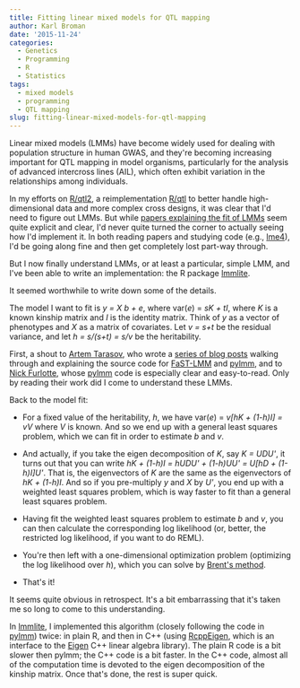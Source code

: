 ```yaml
---
title: Fitting linear mixed models for QTL mapping
author: Karl Broman
date: '2015-11-24'
categories:
  - Genetics
  - Programming
  - R
  - Statistics
tags:
  - mixed models
  - programming
  - QTL mapping
slug: fitting-linear-mixed-models-for-qtl-mapping
---
```


Linear mixed models (LMMs) have become widely used for dealing with population structure in human GWAS, and they're becoming increasing important for QTL mapping in model organisms, particularly for the analysis of advanced intercross lines (AIL), which often exhibit variation in the relationships among individuals.

In my efforts on [R/qtl2](http://kbroman.org/qtl2), a reimplementation [R/qtl](http://rqtl.org) to better handle high-dimensional data and more complex cross designs, it was clear that I'd need to figure out LMMs. But while [papers explaining the fit of LMMs](http://www.jstatsoft.org/article/view/v067i01) seem quite explicit and clear, I'd never quite turned the corner to actually seeing how I'd implement it. In both reading papers and studying code (e.g., [lme4](https://github.com/lme4/lme4/)), I'd be going along fine and then get completely lost part-way through.

But I now finally understand LMMs, or at least a particular, simple LMM, and I've been able to write an implementation: the R package [lmmlite](http://kbroman.org/lmmlite).

It seemed worthwhile to write down some of the details.

<!-- more -->

The model I want to fit is _y = X b + e_, where var(_e_) = _sK + tI_, where _K_ is a known kinship matrix and _I_ is the identity matrix. Think of _y_ as a vector of phenotypes and _X_ as a matrix of covariates. Let _v = s+t_ be the residual variance, and let _h = s/(s+t) = s/v_ be the heritability.

First, a shout to [Artem Tarasov](https://github.com/lomereiter), who wrote a [series of blog posts](http://lomereiter.github.io/2015/02/16/lmm_cov.html) walking through and explaining the source code for [FaST-LMM](https://github.com/MicrosoftGenomics/FaST-LMM) and [pylmm](https://github.com/nickFurlotte/pylmm), and to [Nick Furlotte](http://whatmind.com/), whose [pylmm](https://github.com/nickFurlotte/pylmm) code is especially clear and easy-to-read. Only by reading their work did I come to understand these LMMs.

Back to the model fit:

  * For a fixed value of the heritability, _h_, we have var(_e_) = _v[hK + (1-h)I] = vV_ where _V_ is known. And so we end up with a general least squares problem, which we can fit in order to estimate _b_ and _v_.

  * And actually, if you take the eigen decomposition of _K_, say _K = UDU'_, it turns out that you can write _hK + (1-h)I = hUDU' + (1-h)UU' = U[hD + (1-h)I]U'_. That is, the eigenvectors of _K_ are the same as the eigenvectors of _hK + (1-h)I_. And so if you pre-multiply _y_ and _X_ by _U'_, you end up with a weighted least squares problem, which is way faster to fit than a general least squares problem.

  * Having fit the weighted least squares problem to estimate _b_ and _v_, you can then calculate the corresponding log likelihood (or, better, the restricted log likelihood, if you want to do REML).

  * You're then left with a one-dimensional optimization problem (optimizing the log likelihood over _h_), which you can solve by [Brent's method](https://en.wikipedia.org/wiki/Brent%27s_method).

  * That's it!

It seems quite obvious in retrospect. It's a bit embarrassing that it's taken me so long to come to this understanding.

In [lmmlite](http://kbroman.org/lmmlite), I implemented this algorithm (closely following the code in [pylmm](https://github.com/nickFurlotte/pylmm)) twice: in plain R, and then in C++ (using [RcppEigen](https://github.com/RcppCore/RcppEigen), which is an interface to the [Eigen](http://eigen.tuxfamily.org/index.php?title=Main_Page) C++ linear algebra library). The plain R code is a bit slower then pylmm; the C++ code is a bit faster. In the C++ code, almost all of the computation time is devoted to the eigen decomposition of the kinship matrix. Once that's done, the rest is super quick.
